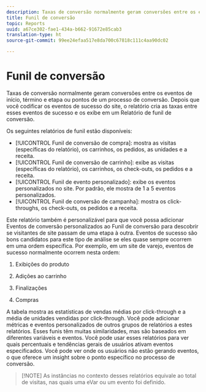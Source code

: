 ```yaml
---
description: Taxas de conversão normalmente geram conversões entre os eventos de início, término e etapa ou pontos de um processo de conversão. Depois que você codificar os eventos de sucesso do site, o relatório cria as taxas entre esses eventos de sucesso e os exibe em um Relatório de funil de conversão.
title: Funil de conversão
topic: Reports
uuid: a67ce302-fae1-434a-b662-91672e85cab3
translation-type: ht
source-git-commit: 99ee24efaa517e8da700c67818c111c4aa90dc02

---
```



# Funil de conversão

Taxas de conversão normalmente geram conversões entre os eventos de início, término e etapa ou pontos de um processo de conversão. Depois que você codificar os eventos de sucesso do site, o relatório cria as taxas entre esses eventos de sucesso e os exibe em um Relatório de funil de conversão.

Os seguintes relatórios de funil estão disponíveis:

* [!UICONTROL Funil de conversão de compra]: mostra as visitas (específicas do relatório), os carrinhos, os pedidos, as unidades e a receita.
* [!UICONTROL Funil de conversão de carrinho]: exibe as visitas (específicas do relatório), os carrinhos, os check-outs, os pedidos e a receita.
* [!UICONTROL Funil de evento personalizado]: exibe os eventos personalizados no site. Por padrão, ele mostra de 1 a 5 eventos personalizados.
* [!UICONTROL Funil de conversão de campanha]: mostra os click-throughs, os check-outs, os pedidos e a receita.

Este relatório também é personalizável para que você possa adicionar Eventos de conversão personalizados ao Funil de conversão para descobrir se visitantes de site passam de uma etapa à outra. Eventos de sucesso são bons candidatos para este tipo de análise se eles quase sempre ocorrem em uma ordem específica. Por exemplo, em um site de varejo, eventos de sucesso normalmente ocorrem nesta ordem:

1. Exibições do produto

2. Adições ao carrinho

3. Finalizações

4. Compras

A tabela mostra as estatísticas de vendas médias por click-through e a média de unidades vendidas por click-through. Você pode adicionar métricas e eventos personalizados de outros grupos de relatórios a estes relatórios. Esses funis têm muitas similaridades, mas são baseados em diferentes variáveis e eventos. Você pode usar esses relatórios para ver quais percentuais e tendências gerais de usuários ativam eventos especificados. Você pode ver onde os usuários não estão gerando eventos, o que oferece um insight sobre o ponto específico no processo de conversão.

> [!NOTE] As instâncias no contexto desses relatórios equivale ao total de visitas, nas quais uma eVar ou um evento foi definido.

